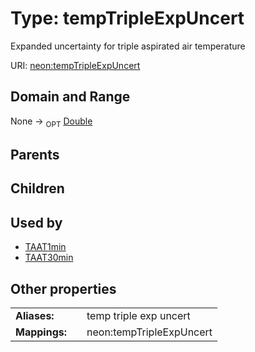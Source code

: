 
# Type: tempTripleExpUncert


Expanded uncertainty for triple aspirated air temperature

URI: [neon:tempTripleExpUncert](https://data.neonscience.org/tempTripleExpUncert)


## Domain and Range

None ->  <sub>OPT</sub> [Double](types/Double.md)

## Parents


## Children


## Used by

 * [TAAT1min](TAAT1min.md)
 * [TAAT30min](TAAT30min.md)

## Other properties

|  |  |  |
| --- | --- | --- |
| **Aliases:** | | temp triple exp uncert |
| **Mappings:** | | neon:tempTripleExpUncert |

